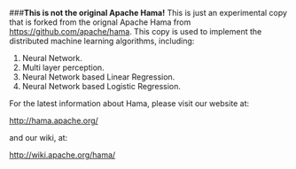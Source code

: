 ###**This is not the original Apache Hama!**
This is just an experimental copy that is forked from the orignal Apache Hama from https://github.com/apache/hama.
This copy is used to implement the distributed machine learning algorithms, including:

1. Neural Network.
1. Multi layer perception.
2. Neural Network based Linear Regression.
3. Neural Network based Logistic Regression.


For the latest information about Hama, please visit our website at:

   http://hama.apache.org/

and our wiki, at:

   http://wiki.apache.org/hama/

